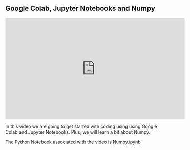 

## Google Colab, Jupyter Notebooks and Numpy

<iframe width="560" height="315" src="https://www.youtube.com/embed/VVgyK3ssBUo" frameborder="0" allow="accelerometer; autoplay; encrypted-media; gyroscope; picture-in-picture" allowfullscreen></iframe>


In this video we are going to get started with coding using using Google Colab and Jupyter Notebooks. Plus, we will learn a bit about Numpy.

The Python Notebook associated with the video is [Numpy.ipynb](https://github.com/zacharski/ml-class/blob/master/labs/numpy.ipynb)


 


